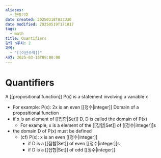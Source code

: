 ```yaml
---
aliases:
  - 한정기호
date created: 20250318T033330
date modified: 20250519T171017
tags:
  - math
title: Quantifiers
강의 n주차: 2
과목:
  - "[[이산수학]]"
시간: 2025-03-15T09:00:00
---
```


# Quantifiers

A [[propositional function]] P(x) is a statement involving a variable x
- For example: P(x): 2x is an even [[정수|integer]]
Domain of a propositional function
- if x is an element of [[집합|Set]] D, D is called the domain of P(x)
	- For example, x is a element of the [[집합|Set]] of [[정수|integer]]s
- the domain D of P(x) must be defined
	- (cf) P(x): x is an even [[정수|integer]]
		- if D is a [[집합|Set]] of even [[정수|integer]]s
		- if D is a [[집합|Set]] of odd [[정수|integer]]
